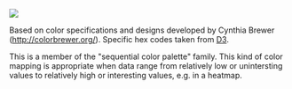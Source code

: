 ![](https://raw.githubusercontent.com/phillbaker/graphite-templates/master/colorbrewer-sequential-rdpu/preview.png)

Based on color specifications and designs developed by Cynthia Brewer (http://colorbrewer.org/). Specific hex codes taken from [D3](https://raw.githubusercontent.com/mbostock/d3/master/lib/colorbrewer/colorbrewer.js).


This is a member of the "sequential color palette" family. This kind of color mapping is appropriate when data range from relatively low or unintersting values to relatively high or interesting values, e.g. in a heatmap.
